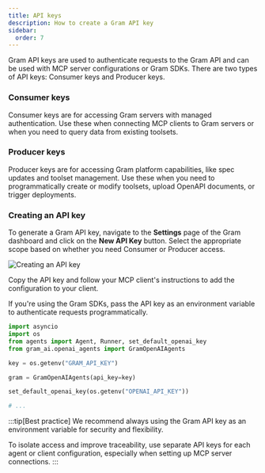 ```yaml
---
title: API keys
description: How to create a Gram API key
sidebar:
  order: 7
---
```


Gram API keys are used to authenticate requests to the Gram API and can be used with MCP server configurations or Gram SDKs. There are two types of API keys: Consumer keys and Producer keys.

### Consumer keys

Consumer keys are for accessing Gram servers with managed authentication. Use these when connecting MCP clients to Gram servers or when you need to query data from existing toolsets.

### Producer keys

Producer keys are for accessing Gram platform capabilities, like spec updates and toolset management. Use these when you need to programmatically create or modify toolsets, upload OpenAPI documents, or trigger deployments.

### Creating an API key

To generate a Gram API key, navigate to the **Settings** page of the Gram dashboard and click on the **New API Key** button. Select the appropriate scope based on whether you need Consumer or Producer access.

![Creating an API key](/assets/docs/gram/img/concepts/api-keys/adding-api-key.png)

Copy the API key and follow your MCP client's instructions to add the configuration to your client.  

If you're using the Gram SDKs, pass the API key as an environment variable to authenticate requests programmatically.

```py title="openai-agents-example.py" {6}
import asyncio
import os
from agents import Agent, Runner, set_default_openai_key
from gram_ai.openai_agents import GramOpenAIAgents

key = os.getenv("GRAM_API_KEY")

gram = GramOpenAIAgents(api_key=key)

set_default_openai_key(os.getenv("OPENAI_API_KEY"))

# ...
```

:::tip[Best practice]
We recommend always using the Gram API key as an environment variable for security and flexibility.

To isolate access and improve traceability, use separate API keys for each agent or client configuration, especially when setting up MCP server connections.
:::
